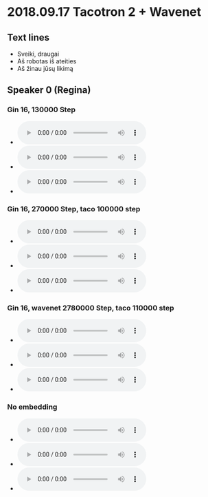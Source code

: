 # 2018.09.17 Tacotron 2 + Wavenet

## Text lines

- Sveiki, draugai
- Aš robotas iš ateities
- Aš žinau jūsų likimą

## Speaker 0 (Regina)

### Gin 16, 130000 Step

- <audio controls="controls" ><source src="./experiment/taco_wave_2018.09.17/gin16_130k/0.wav" autoplay/>Your browser does not support the audio element\.</audio>
- <audio controls="controls" ><source src="./experiment/taco_wave_2018.09.17/gin16_130k/1.wav" autoplay/>Your browser does not support the audio element\.</audio>
- <audio controls="controls" ><source src="./experiment/taco_wave_2018.09.17/gin16_130k/2.wav" autoplay/>Your browser does not support the audio element\.</audio>

### Gin 16, 270000 Step, taco 100000 step

- <audio controls="controls" ><source src="./experiment/taco_wave_2018.09.17/gin16_270k/0.wav" autoplay/>Your browser does not support the audio element\.</audio>
- <audio controls="controls" ><source src="./experiment/taco_wave_2018.09.17/gin16_270k/1.wav" autoplay/>Your browser does not support the audio element\.</audio>
- <audio controls="controls" ><source src="./experiment/taco_wave_2018.09.17/gin16_270k/2.wav" autoplay/>Your browser does not support the audio element\.</audio>

### Gin 16, wavenet 2780000 Step, taco 110000 step

- <audio controls="controls" ><source src="./experiment/taco_wave_2018.09.17/gin16_280k/0.wav" autoplay/>Your browser does not support the audio element\.</audio>
- <audio controls="controls" ><source src="./experiment/taco_wave_2018.09.17/gin16_280k/1.wav" autoplay/>Your browser does not support the audio element\.</audio>
- <audio controls="controls" ><source src="./experiment/taco_wave_2018.09.17/gin16_280k/2.wav" autoplay/>Your browser does not support the audio element\.</audio>

### No embedding

- <audio controls="controls" ><source src="./experiment/taco_wave_2018.09.17/ginNone/0.wav" autoplay/>Your browser does not support the audio element\.</audio>
- <audio controls="controls" ><source src="./experiment/taco_wave_2018.09.17/ginNone/1.wav" autoplay/>Your browser does not support the audio element\.</audio>
- <audio controls="controls" ><source src="./experiment/taco_wave_2018.09.17/ginNone/2.wav" autoplay/>Your browser does not support the audio element\.</audio>

